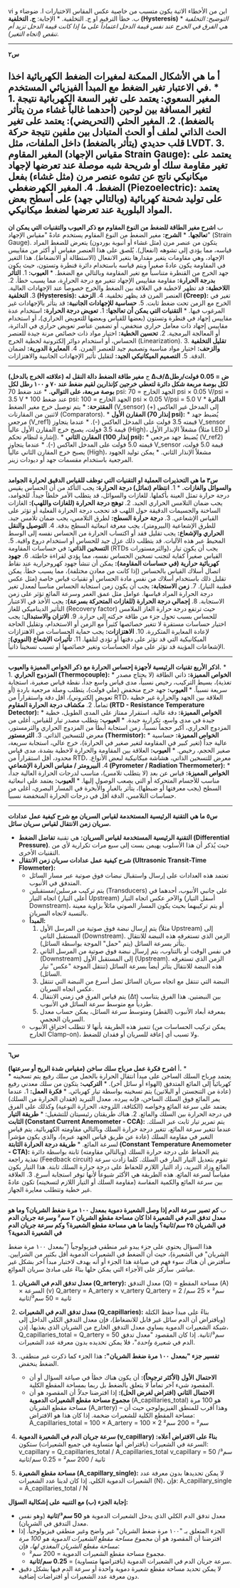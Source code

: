 


vi اين من الأخطاء الاتية يكون متسبب من خاصية عكس المقاس
    الاختيارات ا. ضوضاء و ب. خطأ الترقيم او ج. التخلفية.
    *   الإجابة: **ج. التخلفية (Hysteresis)**
    *   *التوضيح: التخلفية هي الفرق في الخرج عند نفس قيمة الدخل اعتماداً على ما إذا كانت قيمة الدخل تزيد أم تنقص (اتجاه التغير).*

---

**س٢**

أ **ما هي الأشكال الممكنة لمغيرات الضغط الكهربائية اخذا في الاعتبار تغير الضغط مع المبدأ الفيزيائي المستخدم.**
    *  
        1.  **المغير السعوي:** يعتمد على تغير السعة الكهربائية نتيجة لتغير المسافة بين لوحين (أحدهما غالباً غشاء مرن يتأثر بالضغط).
        2.  **المغير الحثي (التحريضي):** يعتمد على تغير الحث الذاتي لملف أو الحث المتبادل بين ملفين نتيجة حركة قلب حديدي (يتأثر بالضغط) داخل الملفات، مثل LVDT. 
        3.  **المغير المقاوم (مقياس الإجهاد Strain Gauge):** يعتمد على تغير مقاومة سلك أو شريحة شبه موصلة عند تعرضها لإجهاد ميكانيكي ناتج عن تشوه عنصر مرن (مثل غشاء) بفعل الضغط.
        4.  **المغير الكهرضغطي (Piezoelectric):** يعتمد على توليد شحنة كهربائية (وبالتالي جهد) على أسطح بعض المواد البلورية عند تعرضها لضغط ميكانيكي.
---

ب **اشرح مغير الطاقة للضغط من النوع المقاوم مع ذكر العيوب والتقنيات التي يمكن ان تعالجها.**
    *   **الشرح:** مغير الضغط من النوع المقاوم يستخدم عادةً "مقياس الإجهاد" (Strain Gauge). يتكون من عنصر مرن (مثل غشاء أو أنبوبة بوردون) يتعرض للضغط المراد قياسه، مما يؤدي إلى تشوهه (انفعال). يُلصق على هذا العنصر مقياس أو أكثر من مقاييس الإجهاد، وهي مقاومات يتغير مقدارها بتغير الانفعال (الاستطالة أو الانضغاط). هذا التغير في المقاومة يكون عادةً صغيراً ويتم قياسه باستخدام دائرة قنطرة وتستون، حيث يكون جهد الخرج من القنطرة متناسباً مع تغير المقاومة وبالتالي مع الضغط.
    *   **العيوب:**
        1.  **التأثر بدرجة الحرارة:** مقاومة مقاييس الإجهاد تتغير مع درجة الحرارة، مما يسبب خطأ.
        2.  **اللاخطية:** قد تظهر لاخطية في العلاقة بين الضغط والخرج خصوصاً عند الإجهادات العالية.
        3.  **التخلفية (Hysteresis):** العنصر المرن قد يظهر تخلفية.
        4.  **الزحف (Creep):** تغير في الخرج مع الزمن تحت ضغط ثابت.
        5.  **حساسية للإجهادات الجانبية:** قد يتأثر بالإجهادات غير المرغوب فيها.
    *   **التقنيات التي يمكن أن تعالجها:**
        1.  **تعويض درجة الحرارة:** استخدام عدة مقاييس إجهاد في قنطرة وتستون (بعضها للقياس وبعضها للتعويض الحراري)، أو استخدام مقاييس إجهاد ذات معامل حراري منخفض، أو تضمين عناصر تعويض حراري في الدائرة، أو المعالجة البرمجية.
        2.  **تحسين الخطية:** اختيار مواد ذات خصائص مرنة جيدة للعنصر الحساس، أو استخدام دوائر إلكترونية لخطية الخرج (Linearization).
        3.  **تقليل التخلفية والزحف:** اختيار مواد مناسبة وتصميم جيد للعنصر المرن.
        4.  **المعايرة الدورية:** لضمان الدقة.
        5.  **التصميم الميكانيكي الجيد:** لتقليل تأثير الإجهادات الجانبية والاهتزازات.

---

ج **مغير طاقة الضغط دالة النقل له (علاقته الخرج بالدخل) Δف/Δض = 0.05 فولت/رطل لكل بوصة مربعة شكل دائرة لتعطي خرجين كإنذارين لقيم ضغط عند ۷۰ و ۱۰۰ رطل لكل بوصة مربعة، على التوالي.**
    *   عند ضغط 70 psi: الجهد الخارج = 70 psi × 0.05 V/psi = 3.5 V
    *   عند ضغط 100 psi: الجهد الخارج = 100 psi × 0.05 V/psi = 5.0 V
    *   **الدائرة المقترحة:**
        *   يتم توصيل خرج مغير الضغط (V_sensor) إلى المدخل غير العاكس (+) لاثنين من المقارنات (Comparators).
        *   **المقارن الأول (إنذار 70 psi):**
            *   يُضبط جهد مرجعي (V_ref1) قيمته 3.5 فولت على المدخل العاكس (-).
            *   عندما يتجاوز V_sensor قيمة 3.5 فولت، يصبح خرج المقارن الأول عالياً (High)، مشغلاً الإنذار الأول (مثلاً LED أو إشارة لنظام تحكم).
        *   **المقارن الثاني (إنذار 100 psi):**
            *   يُضبط جهد مرجعي (V_ref2) قيمته 5.0 فولت على المدخل العاكس (-).
            *   عندما يتجاوز V_sensor قيمة 5.0 فولت، يصبح خرج المقارن الثاني عالياً (High)، مشغلاً الإنذار الثاني.
        *   يمكن توليد الجهود المرجعية باستخدام مقسمات جهد أو ديودات زينر.

---

**س٣ ما هي التحذيرات العملية او التقنيات التي توظف للقياس الدقيق لحرارة الجوامد والسوائل والغازات.**
    * 
        1.  **انتظام (تماثل) درجة الحرارة:** يجب التأكد من أن الحساس يقيس درجة حرارة تمثل العينة بأكملها. للغازات والسوائل، قد يتطلب الأمر خلطاً جيداً. للجوامد، يجب ضمان التلامس الحراري الجيد.
        2.  **توهج درجة الحرارة (للغازات واللهب):** الغازات الساخنة والجسيمات الدقيقة حول اللهب قد تحجب درجة الحرارة الفعلية أو تؤثر على القياس الإشعاعي.
        3.  **درجة حرارة السطح:** لطرق التلامس، يجب ضمان تلامس جيد. للطرق الإشعاعية (البيرومتر)، يجب معرفة انبعاثية السطح بدقة.
        4.  **التوصيل والنقل الحراري والإشعاع:** يجب تقليل فقد أو اكتساب الحرارة من الحساس نفسه إلى الوسط المحيط عبر هذه الآليات. قد يتطلب ذلك عزل جيد للحساس أو استخدام دروع واقية.
        5.  **التسخين الذاتي:** في حساسات المقاومة (RTDs والثرمستورات)، يجب أن يكون تيار القياس صغيراً كفاية لتجنب تسخين الحساس نفسه، مما يؤدي لقراءة خاطئة.
        6.  **جهود كهربائية حرارية (في حساسات المقاومة):** يمكن أن تنشأ جهود كهروحرارية عند نقاط اتصال أسلاك القياس بالحساس (إذا كانت من معادن مختلفة)، مما يسبب خطأ. يمكن تقليل ذلك باستخدام أسلاك من نفس مادة الحساس أو تقنيات قياس خاصة (مثل عكس قطبية التيار).
        7.  **زمن الاستجابة:** يجب أن يكون زمن استجابة الحساس مناسباً لمعدل تغير درجة الحرارة المراد قياسها. عوامل مثل عمق الغمر وسرعة المائع تؤثر على زمن الاستجابة.
        8.  **إجمالي درجة الحرارة (للغازات المتحركة بسرعة):** يجب الأخذ في الاعتبار التأثير الديناميكي للغاز (Recovery factor) حيث ترتفع درجة حرارة الغاز الملامس للحساس بسبب تحول جزء من طاقة حركته إلى حرارة.
        9.  **الاتزان والاستبدال:** يجب اختيار حساسات مستقرة لا تتغير خصائصها كثيراً مع الزمن أو الاستخدام، وتقليل الحاجة لإعادة المعايرة المتكررة.
        10. **الاهتزازات:** يجب حماية الحساسات من الاهتزازات الميكانيكية التي قد تؤثر على دقتها أو تؤدي لتلفها.
        11. **تأثيرات الإشعاع (النووي):** الإشعاعات المؤينة قد تؤثر على مواد الحساسات وتغير خصائصها أو تسبب تسخيناً ذاتياً.

---

**اذكر الأربع تقنيات الرئيسية لأجهزة إحساس الحرارة مع ذكر الخواص المميزة والعيوب.**
    *  
        1.  **المزدوج الحراري (Thermocouple):**
            *   **الخواص المميزة:** ذاتي الطاقة (لا يحتاج مصدر تغذية)، بسيط التركيب، رخيص نسبياً، مدى قياس واسع جداً، نقطة قياس صغيرة، استجابة سريعة نسبياً.
            *   **العيوب:** جهد خرج منخفض (ملي فولت)، يتطلب وصلة مرجعية باردة (أو تعويض إلكتروني)، أقل دقة واستقراراً من RTD، العلاقة بين الجهد والحرارة غير خطية تماماً.
        2.  **مكشاف درجة الحرارة المقاوم (RTD - Resistance Temperature Detector):**
            *   **الخواص المميزة:** دقة عالية، استقرار ممتاز على المدى الطويل، خطية جيدة في مدى واسع، تكرارية جيدة.
            *   **العيوب:** يتطلب مصدر تيار للقياس، أغلى من المزدوج الحراري، أكبر حجماً نسبياً، زمن استجابة أبطأ من المزدوج الحراري والثرمستور، معرض للتسخين الذاتي.
        3.  **الثرمستور (Thermistor):**
            *   **الخواص المميزة:** حساسية عالية جداً (تغير كبير في المقاومة لتغير صغير في الحرارة)، خرج عالي، استجابة سريعة، صغير الحجم، رخيص.
            *   **العيوب:** العلاقة بين المقاومة والحرارة لاخطية بشدة، مدى قياس محدود، أقل استقراراً من RTD، معرض للتسخين الذاتي، هشاشة ميكانيكية لبعض الأنواع.
        4.  **البيرومتر / مقياس الحرارة الإشعاعي (Pyrometer / Radiation Thermometer):**
            *   **الخواص المميزة:** قياس عن بعد (لا يتطلب تلامس)، مناسب لدرجات الحرارة العالية جداً، مناسب للأجسام المتحركة أو التي يصعب الوصول إليها.
            *   **العيوب:** يعتمد على انبعاثية السطح (يجب معرفتها أو ضبطها)، يتأثر بالغبار والأبخرة في المسار البصري، أغلى من حساسات التلامس، الدقة أقل في درجات الحرارة المنخفضة نسبياً.

---

**س٥ ما هي التقنية الرئيسية المستخدمة لقياس السريان مع شرح كيفية عمل عدادات سريان زمن الانتقال لقياس سريان سائل.**

*   **التقنية الرئيسية المستخدمة لقياس السريان:**  هي تقنية **تفاضل الضغط (Differential Pressure)**. حيث يُذكر أن هذا الأسلوب يهيمن بست إلى سبع مرات تكرارية لأي من التقنيات الأخرى.
*   **شرح كيفية عمل عدادات سريان زمن الانتقال (Ultrasonic Transit-Time Flowmeter):**
    *   تعتمد هذه العدادات على إرسال واستقبال نبضات فوق صوتية عبر مسار السائل المتدفق في الأنبوب.
    *   يتم تركيب مرسلين/مستقبلين (Transducers) على جانبي الأنبوب، أحدهما في اتجاه التيار (أعلى التيار Upstream) والآخر عكس اتجاه التيار (أسفل التيار Downstream)، أو يتم تركيبهما بحيث يكون المسار الصوتي مائلاً بزاوية معينة بالنسبة لاتجاه السريان.
    *   **المبدأ:**
        1.  يتم إرسال نبضة فوق صوتية من المرسل الأول (مثلاً Upstream) إلى المستقبل الثاني (Downstream). الزمن الذي تستغرقه هذه النبضة للانتقال يتأثر بسرعة السائل (يتم "حمل" الموجة بواسطة السائل).
        2.  في نفس الوقت أو بالتناوب، يتم إرسال نبضة فوق صوتية من المرسل الثاني (Downstream) إلى المستقبل الأول (Upstream). الزمن الذي تستغرقه هذه النبضة للانتقال يتأثر أيضاً بسرعة السائل (تنتقل الموجة "عكس" تيار السائل).
        3.  النبضة التي تنتقل مع اتجاه سريان السائل تصل أسرع من النبضة التي تنتقل عكس اتجاه السريان.
        4.  يتم قياس الفرق في زمني الانتقال (Δt) بين النبضتين. هذا الفرق يتناسب طردياً مع متوسط سرعة السائل في الأنبوب.
        5.  بمعرفة أبعاد الأنبوب (القطر) ومتوسط سرعة السائل، يمكن حساب معدل السريان الحجمي.
    *   تتميز هذه الطريقة بأنها لا تتطلب اختراق الأنبوب (يمكن تركيب الحساسات من الخارج Clamp-on)، ولا تسبب أي إعاقة للسريان أو فقدان للضغط.


---

**س٦**

أ **اشرح فكرة عمل مرباح سلك ساخن (مقياس شدة الريح أو سرعتها).**
    *   
    *   يعتمد مرباح السلك الساخن على مبدأ انتقال الحرارة بالحمل من سلك رفيع يتم تسخينه كهربائياً إلى المائع المتدفق (الهواء أو سائل آخر).
    *   **التركيب:** يتكون من سلك معدني رفيع (عادة من التنجستن أو البلاتين) يتم تسخينه بواسطة تيار كهربائي.
    *   **فكرة العمل:**
        1.  عندما يمر المائع فوق السلك الساخن، فإنه يبرده. معدل التبريد (فقدان الحرارة من السلك) يعتمد على سرعة المائع وخواصه (الكثافة، اللزوجة، الحرارة النوعية) وكذلك على الفرق في درجة الحرارة بين السلك والمائع.
        2.  هناك طريقتان رئيسيتان للتشغيل:
            *   **طريقة التيار الثابت (Constant Current Anemometer - CCA):** يتم تمرير تيار ثابت عبر السلك. عندما تتغير سرعة المائع، تتغير درجة حرارة السلك وبالتالي مقاومته الكهربائية. يتم قياس التغير في مقاومة السلك (عادة عن طريق قياس الجهد عبره)، والذي يكون مؤشراً لسرعة المائع.
            *   **طريقة درجة الحرارة الثابتة (Constant Temperature Anemometer - CTA):** يتم الحفاظ على درجة حرارة السلك (وبالتالي مقاومته) ثابتة بواسطة دائرة تغذية راجعة (Feedback circuit) تقوم بتعديل التيار المار في السلك. كلما زادت سرعة المائع وزاد التبريد، زاد التيار اللازم للحفاظ على درجة حرارة السلك ثابتة. هذا التيار يكون مقياساً لسرعة المائع. هذه الطريقة هي الأكثر شيوعاً لأنها توفر استجابة أسرع.
        3.  العلاقة بين سرعة المائع والكمية المقاسة (مقاومة السلك أو التيار اللازم لتسخينه) تكون عادةً غير خطية وتتطلب معايرة الجهاز.

---

ب **كم تصير سرعة الدم إذا وصل الشعيرة دموية بمعدل ١٠٠ مرة ضغط الشريان؟ وما هو معدل تدفق الدم في الشعيرة اذا كان مساحة مقطع الشريان ٢ سم² وسرعة جريان الدم في الشريان ٢٥ سم/ثانية؟ وايضا ما هي مساحة مقطع الشعيرة؟ وكم سرعة جريان الدم في الشعيرة الدموية؟**

هذا السؤال يحتوي على جزء يبدو غير منطقي فيزيولوجياً ("بمعدل ١٠٠ مرة ضغط الشريان" في الشعيرة)، حيث أن الضغط في الشعيرات الدموية أقل بكثير من الشرايين. سأفترض أن هناك سوء فهم في صياغة هذا الجزء أو أنه يهدف لاختبار مبدأ آخر بشكل غير مباشر. سأركز على الأجزاء التي يمكن حلها بناءً على مبادئ سريان الموائع.

1.  **معدل تدفق الدم في الشريان (Q_artery):**
    معدل التدفق (Q) = مساحة المقطع (A) × السرعة (v)
    Q_artery = A_artery × v_artery
    Q_artery = 2 سم² × 25 سم/ثانية = 50 سم³/ثانية

2.  **معدل تدفق الدم في الشعيرات (Q_capillaries):**
    بناءً على مبدأ حفظ الكتلة (وبافتراض أن الدم سائل غير قابل للانضغاط)، فإن معدل التدفق الكلي الداخل إلى شبكة الشعيرات الدموية يساوي معدل التدفق الخارج من الشريان الذي يغذيها.
    إذن، Q_capillaries_total = Q_artery = 50 سم³/ثانية.
    إذا كان المقصود "معدل تدفق الدم في *شعيرة واحدة*"، فلا يمكن تحديده بدون معرفة عدد الشعيرات.

3.  **تفسير جزء "بمعدل ١٠٠ مرة ضغط الشريان":**
    هذا الجزء كما ذكرت غير منطقي. الضغط ينخفض.
    *   **الاحتمال الأول (الأكثر ترجيحاً):** أن يكون هناك خطأ في صياغة السؤال أو أن المقصود شيء آخر تماماً لا يتعلق بالضغط بل ربما بمساحة المقطع الكلية.
    *   **الاحتمال الثاني (افتراض لغرض الحل):** إذا افترضنا *جدلاً* أن المقصود هو أن **مجموع مساحة مقطع الشعيرات الدموية** (A_capillaries_total) هو 100 مرة مساحة مقطع الشريان (A_artery) – وهذا أقرب للمنطق الفيزيولوجي حيث أن مساحة المقطع الكلية للشعيرات ضخمة.
        إذا كان هذا هو الافتراض:
        A_capillaries_total = 100 × A_artery = 100 × 2 سم² = 200 سم²

4.  **سرعة جريان الدم في الشعيرة الدموية (v_capillary) بناءً على الافتراض أعلاه:**
    السرعة في الشعيرات (بافتراض أنها متساوية في جميع الشعيرات) ستكون:
    v_capillary = Q_capillaries_total / A_capillaries_total
    v_capillary = 50 سم³/ثانية / 200 سم² = 0.25 سم/ثانية

5.  **مساحة مقطع الشعيرة (A_capillary_single):**
    لا يمكن تحديدها بدون معرفة عدد الشعيرات الدموية الكلي. إذا كان لدينا عدد الشعيرات (N)، فإن:
    A_capillary_single = A_capillaries_total / N

**إجابة الجزء (ب) مع التنبيه على إشكالية السؤال:**
*   معدل تدفق الدم الكلي الذي يدخل الشعيرات الدموية هو **50 سم³/ثانية** (وهو نفس معدل التدفق في الشريان).
*   الجزء المتعلق بـ "١٠٠ مرة ضغط الشريان" غير واضح وغير منطقي فيزيولوجياً. إذا افترضنا أن المقصود هو أن *مجموع مساحة مقطع الشعيرات الدموية هو 100 مرة مساحة مقطع الشريان المغذي لها*، فإن:
    *   مجموع مساحة مقطع الشعيرات الدموية = 200 سم².
    *   سرعة جريان الدم في الشعيرات الدموية (بافتراضها متساوية) = **0.25 سم/ثانية**.
*   لا يمكن تحديد مساحة مقطع شعيرة دموية واحدة أو سرعة الدم فيها بشكل دقيق دون معرفة عدد الشعيرات أو افتراضات إضافية.
